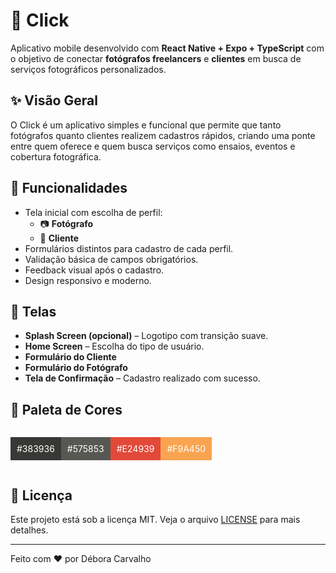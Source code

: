 # 📸 Click

Aplicativo mobile desenvolvido com **React Native + Expo + TypeScript** com o objetivo de conectar **fotógrafos freelancers** e **clientes** em busca de serviços fotográficos personalizados.

## ✨ Visão Geral

O Click é um aplicativo simples e funcional que permite que tanto fotógrafos quanto clientes realizem cadastros rápidos, criando uma ponte entre quem oferece e quem busca serviços como ensaios, eventos e cobertura fotográfica.

## 🚀 Funcionalidades

- Tela inicial com escolha de perfil:
  - 📷 **Fotógrafo**
  - 👤 **Cliente**
- Formulários distintos para cadastro de cada perfil.
- Validação básica de campos obrigatórios.
- Feedback visual após o cadastro.
- Design responsivo e moderno.

## 📱 Telas

- **Splash Screen (opcional)** – Logotipo com transição suave.
- **Home Screen** – Escolha do tipo de usuário.
- **Formulário do Cliente**
- **Formulário do Fotógrafo**
- **Tela de Confirmação** – Cadastro realizado com sucesso.

## 🎨 Paleta de Cores 

<div style="display: flex; flex-direction: row">
    <p style="background-color: #383936; color: white; padding: 10px; width: fit-content;">#383936</p>
    <p style="background-color: #575853; color: white; padding: 10px; width: fit-content;">#575853</p>
    <p style="background-color: #E24939; color: white; padding: 10px; width: fit-content;">#E24939</p>
    <p style="background-color: #F9A450; color: white; padding: 10px; width: fit-content;">#F9A450</p>
</div>

## 📄 Licença

Este projeto está sob a licença MIT. Veja o arquivo [LICENSE](LICENSE) para mais detalhes.

---

Feito com ❤️ por Débora Carvalho



